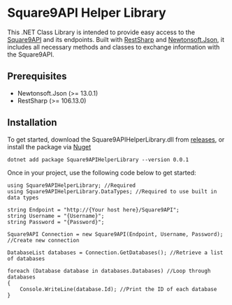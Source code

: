 # Square9API Helper Library
This .NET Class Library is intended to provide easy access to the [Square9API](http://www.square-9.com/api/) and its endpoints. Built with [RestSharp](https://github.com/restsharp/RestSharp) and [Newtonsoft.Json](https://github.com/JamesNK/Newtonsoft.Json), it includes all necessary methods and classes to exchange information with the Square9API. 

## Prerequisites
 - Newtonsoft.Json (>= 13.0.1)
 - RestSharp (>= 106.13.0)

## Installation
To get started, download the Square9APIHelperLibrary.dll from [releases](https://github.com/chrisstoll1/Square9APIHelperLibrary/releases), or install the package via [Nuget](https://www.nuget.org/packages/Square9APIHelperLibrary/)

    dotnet add package Square9APIHelperLibrary --version 0.0.1

Once in your project, use the following code below to get started:

    using Square9APIHelperLibrary; //Required
    using Square9APIHelperLibrary.DataTypes; //Required to use built in data types
    
    string Endpoint = "http://{Your host here}/Square9API";
    string Username = "{Username}";
    string Password = "{Password}";
    
    Square9API Connection = new Square9API(Endpoint, Username, Password); //Create new connection
    
    DatabaseList databases = Connection.GetDatabases(); //Retrieve a list of databases
    
    foreach (Database database in databases.Databases) //Loop through databases
    {
        Console.WriteLine(database.Id); //Print the ID of each database
    }
